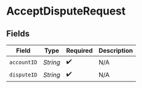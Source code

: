 # AcceptDisputeRequest


## Fields

| Field              | Type               | Required           | Description        |
| ------------------ | ------------------ | ------------------ | ------------------ |
| `accountID`        | *String*           | :heavy_check_mark: | N/A                |
| `disputeID`        | *String*           | :heavy_check_mark: | N/A                |